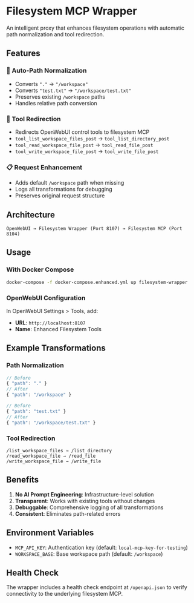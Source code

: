 # Filesystem MCP Wrapper

An intelligent proxy that enhances filesystem operations with automatic path normalization and tool redirection.

## Features

### 🔧 Auto-Path Normalization
- Converts `"."` → `"/workspace"`
- Converts `"test.txt"` → `"/workspace/test.txt"`
- Preserves existing `/workspace` paths
- Handles relative path conversion

### 🔄 Tool Redirection
- Redirects OpenWebUI control tools to filesystem MCP
- `tool_list_workspace_files_post` → `tool_list_directory_post`
- `tool_read_workspace_file_post` → `tool_read_file_post`
- `tool_write_workspace_file_post` → `tool_write_file_post`

### 📋 Request Enhancement
- Adds default `/workspace` path when missing
- Logs all transformations for debugging
- Preserves original request structure

## Architecture

```
OpenWebUI → Filesystem Wrapper (Port 8107) → Filesystem MCP (Port 8104)
```

## Usage

### With Docker Compose
```bash
docker-compose -f docker-compose.enhanced.yml up filesystem-wrapper
```

### OpenWebUI Configuration
In OpenWebUI Settings > Tools, add:
- **URL**: `http://localhost:8107`
- **Name**: Enhanced Filesystem Tools

## Example Transformations

### Path Normalization
```javascript
// Before
{ "path": "." }
// After  
{ "path": "/workspace" }

// Before
{ "path": "test.txt" }
// After
{ "path": "/workspace/test.txt" }
```

### Tool Redirection
```
/list_workspace_files → /list_directory
/read_workspace_file → /read_file
/write_workspace_file → /write_file
```

## Benefits

1. **No AI Prompt Engineering**: Infrastructure-level solution
2. **Transparent**: Works with existing tools without changes
3. **Debuggable**: Comprehensive logging of all transformations
4. **Consistent**: Eliminates path-related errors

## Environment Variables

- `MCP_API_KEY`: Authentication key (default: `local-mcp-key-for-testing`)
- `WORKSPACE_BASE`: Base workspace path (default: `/workspace`)

## Health Check

The wrapper includes a health check endpoint at `/openapi.json` to verify connectivity to the underlying filesystem MCP. 